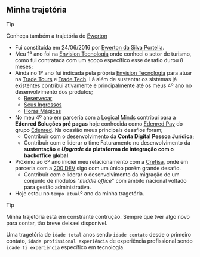 ## Minha trajetória

>[!TIP]
>
> Conheça também a trajetória do [Ewerton](https://eportella.github.io/trajetoria/)

- Fui constituida em 24/06/2016 por [Ewerton da Silva Portella](https://github.com/eportella).
- Meu 1º ano foi na [Envision Tecnologia](https://www.envisiontecnologia.com.br/) onde conheci o setor de turismo, como fui contratada com um scopo específico esse desafio durou 8 meses;
- Ainda no 1º ano fui indicada pela própria [Envision Tecnologia](https://www.envisiontecnologia.com.br/) para atuar na [Trade Tours](https://tradetours.com.br/) e [Trade Tech](https://tradetech.com.br/). Lá além de sustentar os sistemas já existentes contribui ativamente e principalmente até os meus 4º ano no desenvolvimento dos produtos;
    - [Reservecar](https://reservecar.com.br/)
    - [Seus Ingressos](https://seusingressos.com.br/)
    - [Horas Mágicas](https://horasmagicas.com/)
- No meu 4º ano em parceria com a [Logical Minds](https://www.logicalminds.com.br/) contribui para a **Edenred Soluções pré pagas** hoje conhecida como [Edenred Pay](https://www.edenredpay.com.br/) do grupo [Edenred](https://www.edenred.com.br/). Na ocasião meus principais desafios foram;
    - Contribuir com o desenvolvimento da **Conta Digital Pessoa Jurídica**;
    - Contribuir com e liderar o time Faturamento no desenvolvimento da **sustentação** e ***Upgrade*** **da plataforma de integração com o backoffice global**.
- Próximo ao 6º ano iniciei meu relacionamento com a [Crefisa](https://www.crefisa.com.br/), onde em parceria com a [200 DEV](https://200dev.com/) sigo com um único porém grande desafio.
    - Contribuir com e liderar o desenvolvimento da migração de um conjunto de módulos "*middle office*" com âmbito nacional voltado para gestão administrativa.
- Hoje estou no <span id="portella-idade">`tempo atual`</span>º ano da minha tragetória.

>[!TIP]
>
> Minha trajetória está em constrante contrução. Sempre que tver algo novo para contar, tão breve deixaei disponível.

Uma tragetória de <span id="idade-total">`idade total`</span> anos sendo <span id="idade-contato">`idade contato`</span> desde o primeiro contato, <span id="idade-profissional-experiencia">`idade profissional experiência`</span> de experiência profissional sendo <span id="idade-ti-experiencia">`idade ti experiência`</span> específico em tecnologia.

<script src="./idade.js"></script>
<script src="../blockquote.js"></script>